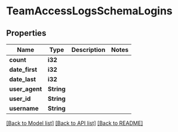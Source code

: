 # TeamAccessLogsSchemaLogins

## Properties

Name | Type | Description | Notes
------------ | ------------- | ------------- | -------------
**count** | **i32** |  | 
**date_first** | **i32** |  | 
**date_last** | **i32** |  | 
**user_agent** | **String** |  | 
**user_id** | **String** |  | 
**username** | **String** |  | 

[[Back to Model list]](../README.md#documentation-for-models) [[Back to API list]](../README.md#documentation-for-api-endpoints) [[Back to README]](../README.md)


